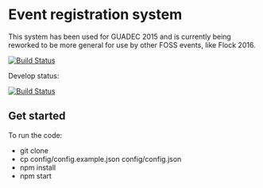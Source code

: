 Event registration system
=========================

This system has been used for GUADEC 2015 and is currently being reworked to be more general
for use by other FOSS events, like Flock 2016.

[![Build Status](https://travis-ci.org/puiterwijk/regcfp.svg?branch=master)](https://travis-ci.org/puiterwijk/regcfp)

Develop status:

[![Build Status](https://travis-ci.org/puiterwijk/regcfp.svg?branch=develop)](https://travis-ci.org/puiterwijk/regcfp)


Get started
-----------

To run the code:
- git clone
- cp config/config.example.json config/config.json
- npm install
- npm start
